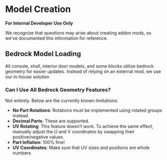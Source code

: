 # Model Creation

**For Internal Developer Use Only**

We recognize that questions may arise about creating addon mods, so we've documented this information for reference.

## Bedrock Model Loading

All console, shell, interior door models, and some blocks utilize bedrock geometry for easier updates. Instead of relying on an external mod, we use our in-house solution

### Can I Use All Bedrock Geometry Features?

Not entirely. Below are the currently known limitations:

- **No Part Rotations**: Rotations must be implemented using rotated groups instead.
- **Decimal Parts**: These are supported.
- **UV Rotating**: This feature doesn’t work. To achieve the same effect, manually adjust the U and V coordinates by swapping their positive/negative values.
- **Part Inflation**: 100% fine!
- **UV Coordinates**: Make sure that UV sizes and positions are whole numbers

